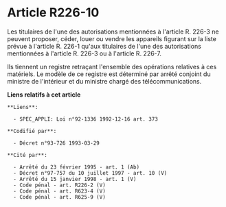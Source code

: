 # Article R226-10

Les titulaires de l'une des autorisations mentionnées à l'article R. 226-3 ne peuvent proposer, céder, louer ou vendre les
appareils figurant sur la liste prévue à l'article R. 226-1 qu'aux titulaires de l'une des autorisations mentionnées à
l'article R. 226-3 ou à l'article R. 226-7.

Ils tiennent un registre retraçant l'ensemble des opérations relatives à ces matériels. Le modèle de ce registre est
déterminé par arrêté conjoint du ministre de l'intérieur et du ministre chargé des télécommunications.

**Liens relatifs à cet article**

	**Liens**:

	  - SPEC_APPLI: Loi n°92-1336 1992-12-16 art. 373

	**Codifié par**:

	  - Décret n°93-726 1993-03-29

	**Cité par**:

	  - Arrêté du 23 février 1995 - art. 1 (Ab)
	  - Décret n°97-757 du 10 juillet 1997 - art. 10 (V)
	  - Arrêté du 15 janvier 1998 - art. 1 (V)
	  - Code pénal - art. R226-2 (V)
	  - Code pénal - art. R623-4 (V)
	  - Code pénal - art. R625-9 (V)
